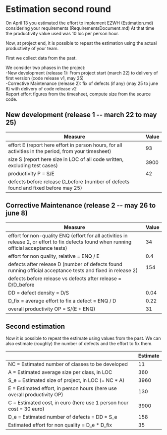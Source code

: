 # Estimation second round

On April 13 you estimated the effort to implement EZWH (Estimation.md) considering your requirements (RequirementsDocument.md)
At that time the productivity value used was 10 loc per person hour.   

Now, at project end, it is possible to repeat the 
estimation using the actual productivity of your team.


First we collect data from the past.   

We consider two phases in the project: <br>
-New development (release 1): From project start (march 22) to delivery of first version (code release v1, may 25) <br>
-Corrective Maintenance (release 2): fix of defects (if any)  (may 25 to june 8) with delivery of code release v2  <br>
Report effort figures from the timesheet, compute size from the source code.

## New development (release 1  -- march 22 to may 25)
| Measure| Value |
|---|---|
|effort E (report here effort in person hours, for all activities in the period, from your timesheet)  |93|
|size S (report here size in LOC of all code written, excluding test cases)  |3900|
|productivity P = S/E |42|
|defects before release D_before (number of defects found and fixed before may 25) ||



## Corrective Maintenance (release 2 -- may 26 to june 8)

| Measure | Value|
|---|---|
| effort for non-quality ENQ (effort for all activities in release 2, or effort to fix defects found when running official acceptance tests) |34|
| effort for non quality, relative = ENQ / E |0.4|
|defects after release D (number of defects found running official acceptance tests and  fixed in release 2) |154|
| defects before release vs defects after release = D/D_before ||
|DD = defect density = D/S|0.04|
|D_fix = average effort to fix a defect = ENQ / D |0.22|
|overall productivity OP = S/(E + ENQ)|31|

## Second estimation

Now it is possible to repeat the estimate using values from the past. We can also estimate (roughly) the number of defects and the effort to fix them.

|             | Estimate                        |             
| ----------- | ------------------------------- |  
| NC =  Estimated number of classes to be developed                 |             11            |             
|  A = Estimated average size per class, in LOC                     |            360               | 
| S_e = Estimated size of project, in LOC (= NC * A)                  |         3960                       |
| E = Estimated effort, in person hours (here use overall productivity OP)  |         130                         |   
| C = Estimated cost, in euro (here use 1 person hour cost = 30 euro)                   |    3900     | 
| D_e = Estimated number of defects = DD * S_e|158|
| Estimated effort for non quality = D_e * D_fix |35|
